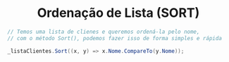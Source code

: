 <h1 align="center">Ordenação de Lista (SORT)</h1>

```csharp
// Temos uma lista de clienes e queremos ordená-la pelo nome,
// com o método Sort(), podemos fazer isso de forma simples e rápida

_listaClientes.Sort((x, y) => x.Nome.CompareTo(y.Nome));
```